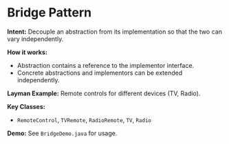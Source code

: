 # Bridge Pattern

**Intent:** Decouple an abstraction from its implementation so that the two can vary independently.

**How it works:**
- Abstraction contains a reference to the implementor interface.
- Concrete abstractions and implementors can be extended independently.

**Layman Example:** Remote controls for different devices (TV, Radio).

**Key Classes:**
- `RemoteControl`, `TVRemote`, `RadioRemote`, `TV`, `Radio`

**Demo:** See `BridgeDemo.java` for usage.
